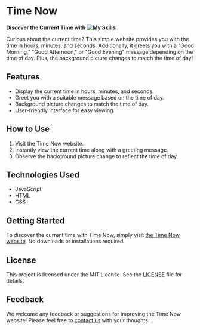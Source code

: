# Time Now

**Discover the Current Time with [![My Skills](https://skillicons.dev/icons?i=js,html,css)](https://skillicons.dev)**

Curious about the current time? This simple website provides you with the time in hours, minutes, and seconds. Additionally, it greets you with a "Good Morning," "Good Afternoon," or "Good Evening" message depending on the time of day. Plus, the background picture changes to match the time of day!

## Features
- Display the current time in hours, minutes, and seconds.
- Greet you with a suitable message based on the time of day.
- Background picture changes to match the time of day.
- User-friendly interface for easy viewing.

## How to Use
1. Visit the Time Now website.
2. Instantly view the current time along with a greeting message.
3. Observe the background picture change to reflect the time of day.

## Technologies Used
- JavaScript
- HTML
- CSS

## Getting Started
To discover the current time with Time Now, simply visit [the Time Now website](#). No downloads or installations required.

## License
This project is licensed under the MIT License. See the [LICENSE](LICENSE) file for details.

## Feedback
We welcome any feedback or suggestions for improving the Time Now website! Please feel free to [contact us](#) with your thoughts.
